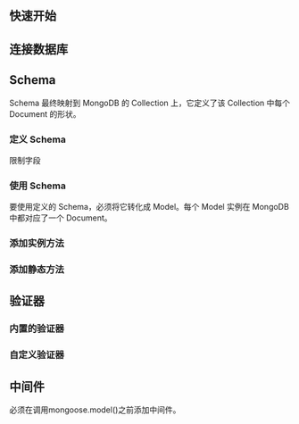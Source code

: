 ## 快速开始

## 连接数据库

## Schema

Schema 最终映射到 MongoDB 的 Collection 上，它定义了该 Collection 中每个 Document 的形状。

### 定义 Schema

限制字段

### 使用 Schema

要使用定义的 Schema，必须将它转化成 Model。每个 Model 实例在 MongoDB 中都对应了一个 Document。

### 添加实例方法

### 添加静态方法

## 验证器

### 内置的验证器

### 自定义验证器

## 中间件

必须在调用mongoose.model()之前添加中间件。